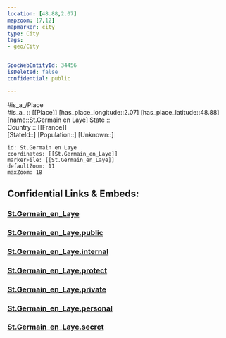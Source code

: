 ```yaml
---
location: [48.88,2.07] 
mapzoom: [7,12] 
mapmarker: city 
type: City
tags:
- geo/City


SpocWebEntityId: 34456
isDeleted: false
confidential: public

---
```

#is_a_/Place  
#is_a_ :: [[Place]] 
[has_place_longitude::2.07] 
[has_place_latitude::48.88] 
[name::St.Germain en Laye] 
State ::  
Country :: [[France]]  
[StateId::] 
[Population::] 
[Unknown::] 


```leaflet
id: St.Germain en Laye
coordinates: [[St.Germain_en_Laye]] 
markerFile: [[St.Germain_en_Laye]] 
defaultZoom: 11 
maxZoom: 18
```


## Confidential Links & Embeds: 

### [St.Germain_en_Laye](/_Standards/Earth/Continent/Europe/Europe~West/France/regions~France/Île-de-France/departments~Île-de-France/Yvelines/communes~Yvelines/Saint-Germain-en-Laye/cities~Saint-Germain-en-Laye/St.Germain_en_Laye.md) 

### [St.Germain_en_Laye.public](/_public/Earth/Continent/Europe/Europe~West/France/regions~France/Île-de-France/departments~Île-de-France/Yvelines/communes~Yvelines/Saint-Germain-en-Laye/cities~Saint-Germain-en-Laye/St.Germain_en_Laye.public.md) 

### [St.Germain_en_Laye.internal](/_internal/Earth/Continent/Europe/Europe~West/France/regions~France/Île-de-France/departments~Île-de-France/Yvelines/communes~Yvelines/Saint-Germain-en-Laye/cities~Saint-Germain-en-Laye/St.Germain_en_Laye.internal.md) 

### [St.Germain_en_Laye.protect](/_protect/Earth/Continent/Europe/Europe~West/France/regions~France/Île-de-France/departments~Île-de-France/Yvelines/communes~Yvelines/Saint-Germain-en-Laye/cities~Saint-Germain-en-Laye/St.Germain_en_Laye.protect.md) 

### [St.Germain_en_Laye.private](/_private/Earth/Continent/Europe/Europe~West/France/regions~France/Île-de-France/departments~Île-de-France/Yvelines/communes~Yvelines/Saint-Germain-en-Laye/cities~Saint-Germain-en-Laye/St.Germain_en_Laye.private.md) 

### [St.Germain_en_Laye.personal](/_personal/Earth/Continent/Europe/Europe~West/France/regions~France/Île-de-France/departments~Île-de-France/Yvelines/communes~Yvelines/Saint-Germain-en-Laye/cities~Saint-Germain-en-Laye/St.Germain_en_Laye.personal.md) 

### [St.Germain_en_Laye.secret](/_secret/Earth/Continent/Europe/Europe~West/France/regions~France/Île-de-France/departments~Île-de-France/Yvelines/communes~Yvelines/Saint-Germain-en-Laye/cities~Saint-Germain-en-Laye/St.Germain_en_Laye.secret.md)


